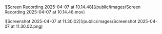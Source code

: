 ![Screen Recording 2025-04-07 at 10.14.48](/public/images/Screen Recording 2025-04-07 at 10.14.48.mov)

![Screenshot 2025-04-07 at 11.30.02](/public/images/Screenshot 2025-04-07 at 11.30.02.png)

